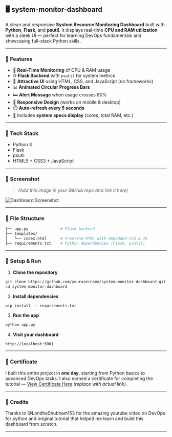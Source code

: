 ## 🖥️ system-monitor-dashboard

A clean and responsive **System Resource Monitoring Dashboard** built with **Python**, **Flask**, and **psutil**. It displays real-time **CPU and RAM utilization** with a sleek UI — perfect for learning DevOps fundamentals and showcasing full-stack Python skills.

---

### 🚀 Features

* 🔄 **Real-Time Monitoring** of CPU & RAM usage
* 🌐 **Flask Backend** with `psutil` for system metrics
* 🎨 **Attractive UI** using HTML, CSS, and JavaScript (no frameworks)
* 📊 **Animated Circular Progress Bars**
* 🛏️ **Alert Message** when usage crosses 80%
* 📱 **Responsive Design** (works on mobile & desktop)
* ⏱️ **Auto-refresh every 5 seconds**
* 🧠 Includes **system specs display** (cores, total RAM, etc.)

---

### 🧰 Tech Stack

* Python 3
* Flask
* psutil
* HTML5 + CSS3 + JavaScript

---

### 📸 Screenshot

> *(Add this image in your GitHub repo and link it here)*

![Dashboard Screenshot](./screenshot.jpg)

---

### 📂 File Structure

```bash
├── app.py              # Flask backend
├── templates/
│   └── index.html      # Frontend HTML with embedded CSS & JS
├── requirements.txt    # Python dependencies (Flask, psutil)
```

---

### 🔧 Setup & Run

1. **Clone the repository**

```bash
git clone https://github.com/yourusername/system-monitor-dashboard.git
cd system-monitor-dashboard
```

2. **Install dependencies**

```bash
pip install -r requirements.txt
```

3. **Run the app**

```bash
python app.py
```

4. **Visit your dashboard**

```
http://localhost:5001
```

---

### 🏅 Certificate

I built this entire project in **one day**, starting from Python basics to advanced DevOps tasks. I also earned a certificate for completing the tutorial — [View Certificate Here](#) *(replace with actual link)*.

---

### 🙏 Credits

Thanks to @LondheShubham153 for the amazing youtube video on DevOps for python and original tutorial that helped me learn and build this dashboard from scratch.

---
